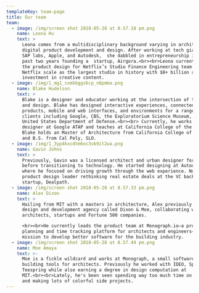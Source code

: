 ```yaml
---
templateKey: team-page
title: Our team
team:
  - image: /img/screen shot 2018-05-28 at 8.57.18 pm.png
    name: Leona Hu
    text: >
      Leona comes from a multidisciplinary background varying in architecture,
      digital product development and design. After working at tech giants like
      SAP labs, Apple, and Autodesk,  she dabbled in entrepreneurship in the
      past two years founding a  startup, Airgora.<br><br>Leona currently leads
      the product design for Netflix’s Studio Finance Engineering team to help
      Netflix scale as the largest studio in history with $8+ billion annual
      investment in creative content.
  - image: /img/1_mg1_sxmkbggskcp_n8pmma.png
    name: Blake Hudelson
    text: >
      Blake is a designer and educator working at the intersection of technology
      and design. Blake has designed interactive experiences, connected
      products, mobile and web interfaces, and environments for a range of
      clients including Google, CBS, the Exploratorium Science Museum, and the
      United States Department of Defense.<br><br> Currently, he works as a
      designer at Google ATAP and teaches at California College of the Arts.
      Blake holds an Master of Architecture from California College of the Arts
      and B.S. from Cal Poly, SLO.
  - image: /img/1_3yp4kxcdtm6oc3vb9it2wa.png
    name: Gavin Johns
    text: >
      Previously, Gavin was a licensed architect and urban designer for 10 years
      before transitioning to technology. He started designing at Autodesk,
      where he focused on driving growth through the web experience. Now he is a
      product design leader rethinking real estate deals at the VC backed
      startup, Dealpath.
  - image: /img/screen shot 2018-05-28 at 8.57.33 pm.png
    name: Alex Dixon
    text: >
      Hailing from MIT with a masters in architecture, Alex previously ran a
      design and development agency called Dixon & Moe, collaborating with
      architects, startups and Fortune 500 companies.

      <br><br>He currently leads the product team at Monograph.io—a project
      planning and time tracking platform for architects and engineers—with the
      mission to develop better software for the building industry.
  - image: /img/screen shot 2018-05-28 at 8.57.44 pm.png
    name: Moe Amaya
    text: >-
      Moe is a fickle wildcard and works at Monograph, a small software company
      building tools for architects. Previously he worked with IDEO, Spoke, and
      Teespring while also earning a degree in design computation at
      MIT.<br><br>Lately, he's been seen spending way too much time on Twitter
      and making lots of colorful side projects.
---
```


